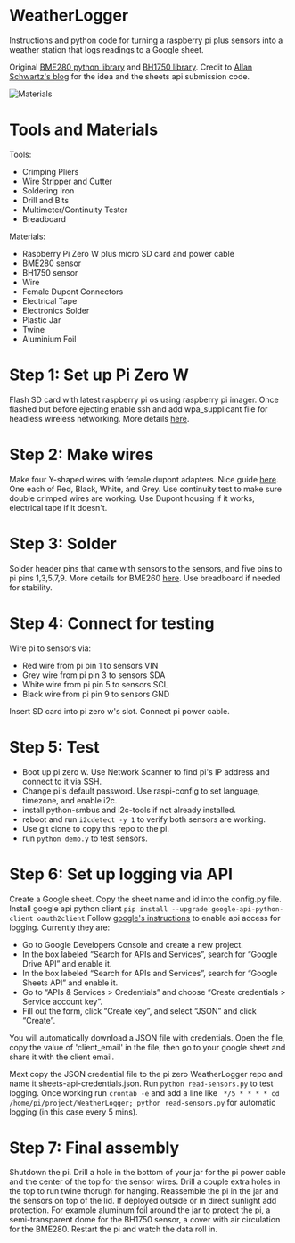 # WeatherLogger
Instructions and python code for turning a raspberry pi plus sensors into a weather station that logs readings to a Google sheet.

Original [BME280 python library](https://github.com/cmur2/python-bme280) and [BH1750 library](https://bitbucket.org/MattHawkinsUK/rpispy-misc/raw/master/python/bh1750.py). Credit to [Allan Schwartz's blog](http://www.whatimade.today/log-sensor-data-straight-to-google-sheets-from-a-raspberry-pi-zero-all-the-python-code/) for the idea and the sheets api submission code.

![Materials](https://user-images.githubusercontent.com/11297346/104059617-9ed27f80-51c3-11eb-9b1d-c7e1de7a2b09.jpg)

# Tools and Materials

Tools: 
- Crimping Pliers
- Wire Stripper and Cutter
- Soldering Iron
- Drill and Bits
- Multimeter/Continuity Tester
- Breadboard

Materials:
- Raspberry Pi Zero W plus micro SD card and power cable
- BME280 sensor
- BH1750 sensor
- Wire
- Female Dupont Connectors
- Electrical Tape
- Electronics Solder
- Plastic Jar
- Twine
- Aluminium Foil

# Step 1: Set up Pi Zero W

Flash SD card with latest raspberry pi os using raspberry pi imager.
Once flashed but before ejecting enable ssh and add wpa_supplicant file for headless wireless networking.
More details [here](http://www.whatimade.today/when-the-pi-goes-stale-we-bake-another/#creatingthemicrosdcard).

# Step 2: Make wires

Make four Y-shaped wires with female dupont adapters. Nice guide [here](https://www.mschoeffler.de/2017/12/26/diy-y-adapter-jumper-wire/). One each of Red, Black, White, and Grey.
Use continuity test to make sure double crimped wires are working.
Use Dupont housing if it works, electrical tape if it doesn't.

# Step 3: Solder

Solder header pins that came with sensors to the sensors, and five pins to pi pins 1,3,5,7,9. More details for BME260 [here](http://www.whatimade.today/log-sensor-data-straight-to-google-sheets-from-a-raspberry-pi-zero-all-the-python-code/#hardware).
Use breadboard if needed for stability.

# Step 4: Connect for testing

Wire pi to sensors via:
- Red wire from pi pin 1 to sensors VIN
- Grey wire from pi pin 3 to sensors SDA
- White wire from pi pin 5 to sensors SCL
- Black wire from pi pin 9 to sensors GND

Insert SD card into pi zero w's slot.
Connect pi power cable.

# Step 5: Test

- Boot up pi zero w. Use Network Scanner to find pi's IP address and connect to it via SSH.
- Change pi's default password. Use raspi-config to set language, timezone, and enable i2c.
- install python-smbus and i2c-tools if not already installed.
- reboot and run `i2cdetect -y 1` to verify both sensors are working.
- Use git clone to copy this repo to the pi.
- run `python demo.y` to test sensors.

# Step 6: Set up logging via API

Create a Google sheet. Copy the sheet name and id into the config.py file.
Install google api python client `pip install --upgrade google-api-python-client oauth2client`
Follow [google's instructions](https://gspread.readthedocs.io/en/latest/oauth2.html) to enable api access for logging. Currently they are:
- Go to Google Developers Console and create a new project.
- In the box labeled “Search for APIs and Services”, search for “Google Drive API” and enable it.
- In the box labeled “Search for APIs and Services”, search for “Google Sheets API” and enable it.
- Go to “APIs & Services > Credentials” and choose “Create credentials > Service account key”.
- Fill out the form, click “Create key”, and select “JSON” and click “Create”.

You will automatically download a JSON file with credentials. Open the file, copy the value of 'client_email' in the file, then go to your google sheet and share it with the client email.

Mext copy the JSON credential file to the pi zero WeatherLogger repo and name it sheets-api-credentials.json.
Run `python read-sensors.py` to test logging.
Once working run `crontab -e` and add a line like `
*/5 * * * * cd /home/pi/project/WeatherLogger; python read-sensors.py` for automatic logging (in this case every 5 mins). 

# Step 7: Final assembly

Shutdown the pi.
Drill a hole in the bottom of your jar for the pi power cable and the center of the top for the sensor wires.
Drill a couple extra holes in the top to run twine thorugh for hanging.
Reassemble the pi in the jar and the sensors on top of the lid. If deployed outside or in direct sunlight add protection. For example aluminum foil around the jar to protect the pi, a semi-transparent dome for the BH1750 sensor, a cover with air circulation for the BME280.
Restart the pi and watch the data roll in.

